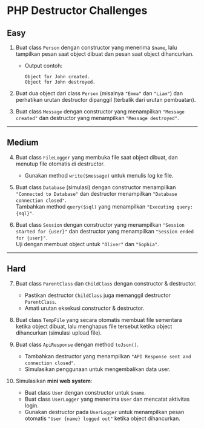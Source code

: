 # PHP Destructor Challenges

## Easy

1. Buat class `Person` dengan constructor yang menerima `$name`, lalu tampilkan pesan saat object dibuat dan pesan saat object dihancurkan.

   - Output contoh:
     ```
     Object for John created.
     Object for John destroyed.
     ```

2. Buat dua object dari class `Person` (misalnya `"Emma"` dan `"Liam"`) dan perhatikan urutan destructor dipanggil (terbalik dari urutan pembuatan).

3. Buat class `Message` dengan constructor yang menampilkan `"Message created"` dan destructor yang menampilkan `"Message destroyed"`.

---

## Medium

4. Buat class `FileLogger` yang membuka file saat object dibuat, dan menutup file otomatis di destructor.

   - Gunakan method `write($message)` untuk menulis log ke file.

5. Buat class `Database` (simulasi) dengan constructor menampilkan `"Connected to Database"` dan destructor menampilkan `"Database connection closed"`.  
   Tambahkan method `query($sql)` yang menampilkan `"Executing query: {sql}"`.

6. Buat class `Session` dengan constructor yang menampilkan `"Session started for {user}"` dan destructor yang menampilkan `"Session ended for {user}"`.  
   Uji dengan membuat object untuk `"Oliver"` dan `"Sophia"`.

---

## Hard

7. Buat class `ParentClass` dan `ChildClass` dengan constructor & destructor.

   - Pastikan destructor `ChildClass` juga memanggil destructor `ParentClass`.
   - Amati urutan eksekusi constructor & destructor.

8. Buat class `TempFile` yang secara otomatis membuat file sementara ketika object dibuat, lalu menghapus file tersebut ketika object dihancurkan (simulasi upload file).

9. Buat class `ApiResponse` dengan method `toJson()`.

   - Tambahkan destructor yang menampilkan `"API Response sent and connection closed"`.
   - Simulasikan penggunaan untuk mengembalikan data user.

10. Simulasikan **mini web system**:
    - Buat class `User` dengan constructor untuk `$name`.
    - Buat class `UserLogger` yang menerima `User` dan mencatat aktivitas login.
    - Gunakan destructor pada `UserLogger` untuk menampilkan pesan otomatis `"User {name} logged out"` ketika object dihancurkan.
